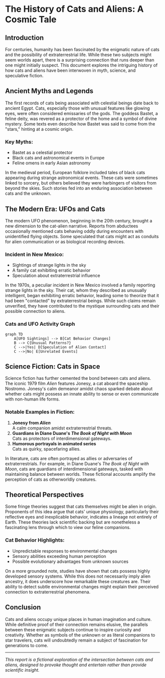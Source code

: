# The History of Cats and Aliens: A Cosmic Tale

## Introduction

For centuries, humanity has been fascinated by the enigmatic nature of cats and the possibility of
extraterrestrial life. While these two subjects might seem worlds apart, there is a surprising
connection that runs deeper than one might initially suspect. This document explores the
intriguing history of how cats and aliens have been interwoven in myth, science, and speculative
fiction.

## Ancient Myths and Legends

The first records of cats being associated with celestial beings date back to ancient Egypt. Cats,
especially those with unusual features like glowing eyes, were often considered emissaries of the
gods. The goddess Bastet, a feline deity, was revered as a protector of the home and a symbol of
divine mystery. Some texts even describe how Bastet was said to come from the "stars," hinting at a
cosmic origin.

### Key Myths:

- Bastet as a celestial protector
- Black cats and astronomical events in Europe
- Feline omens in early Asian astronomy

In the medieval period, European folklore included tales of black cats appearing during strange
astronomical events. These cats were sometimes linked to sorcery, but others believed they were
harbingers of visitors from beyond the skies. Such stories fed into an enduring association
between cats and the unknown.

## The Modern Era: UFOs and Cats

The modern UFO phenomenon, beginning in the 20th century, brought a new dimension to the
cat-alien narrative. Reports from abductees occasionally mentioned cats behaving oddly during
encounters with unidentified flying objects. Some speculated that cats might act as conduits for
alien communication or as biological recording devices.

### Incident in New Mexico:

- Sightings of strange lights in the sky
- A family cat exhibiting erratic behavior
- Speculation about extraterrestrial influence

In the 1970s, a peculiar incident in New Mexico involved a family reporting strange lights in the
sky. Their cat, whom they described as unusually intelligent, began exhibiting erratic behavior,
leading some to theorize that it had been "contacted" by extraterrestrial beings. While such
claims remain unverified, they have contributed to the mystique surrounding cats and their
possible connection to aliens.

### Cats and UFO Activity Graph

```mermaid
graph TD
    A[UFO Sightings] --> B[Cat Behavior Changes]
    B --> C{Unusual Patterns?}
    C -->|Yes| D[Speculation of Alien Contact]
    C -->|No| E[Unrelated Events]
```

## Science Fiction: Cats in Space

Science fiction has further cemented the bond between cats and aliens. The iconic 1979 film *Alien*
features Jonesy, a cat aboard the spaceship Nostromo. Jonesy's calm demeanor amidst chaos sparked
debate about whether cats might possess an innate ability to sense or even communicate with
non-human life forms.

### Notable Examples in Fiction:

1. **Jonesy from *Alien***  
   A calm companion amidst extraterrestrial threats.
2. **Guardians in Diane Duane's *The Book of Night with Moon***  
   Cats as protectors of interdimensional gateways.
3. **Humorous portrayals in animated series**  
   Cats as quirky, spacefaring allies.

In literature, cats are often portrayed as allies or adversaries of extraterrestrials. For example,
in Diane Duane's *The Book of Night with Moon*, cats are guardians of interdimensional gateways,
tasked with maintaining balance between worlds. These fictional accounts amplify the perception of
cats as otherworldly creatures.

## Theoretical Perspectives

Some fringe theories suggest that cats themselves might be alien in origin. Proponents of this
idea argue that cats' unique physiology, particularly their reflective eyes and inexplicable
behavior, indicates a lineage not entirely of Earth. These theories lack scientific backing but
are nonetheless a fascinating lens through which to view our feline companions.

### Cat Behavior Highlights:

- Unpredictable responses to environmental changes
- Sensory abilities exceeding human perception
- Possible evolutionary advantages from unknown sources

On a more grounded note, studies have shown that cats possess highly developed sensory systems.
While this does not necessarily imply alien ancestry, it does underscore how remarkable these
creatures are. Their ability to detect subtle environmental changes might explain their perceived
connection to extraterrestrial phenomena.

## Conclusion

Cats and aliens occupy unique places in human imagination and culture. While definitive proof of
their connection remains elusive, the parallels between these enigmatic subjects continue to
inspire curiosity and creativity. Whether as symbols of the unknown or as literal companions to
star travelers, cats will undoubtedly remain a subject of fascination for generations to come.

---

*This report is a fictional exploration of the intersection between cats and aliens, designed to
provoke thought and entertain rather than provide scientific insight.*
